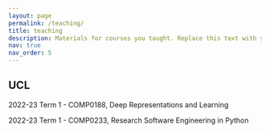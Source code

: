 ```yaml
---
layout: page
permalink: /teaching/
title: teaching
description: Materials for courses you taught. Replace this text with your description.
nav: true
nav_order: 5
---
```


## UCL

2022-23 Term 1 - COMP0188, Deep Representations and Learning

2022-23 Term 1 - COMP0233, Research Software Engineering in Python

